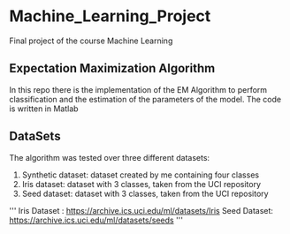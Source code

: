 # Machine_Learning_Project
Final project of the course Machine Learning

## Expectation Maximization Algorithm
In this repo there is the implementation of the EM Algorithm to perform classification and the estimation of the parameters of the model. The code is written in Matlab

## DataSets
The algorithm was tested over three different datasets:
  1) Synthetic dataset: dataset created by me containing four classes
  2) Iris dataset: dataset with 3 classes, taken from the UCI repository
  3) Seed dataset: dataset with 3 classes, taken from the UCI repository
  
'''
Iris Dataset : https://archive.ics.uci.edu/ml/datasets/Iris
Seed Dataset: https://archive.ics.uci.edu/ml/datasets/seeds
'''

